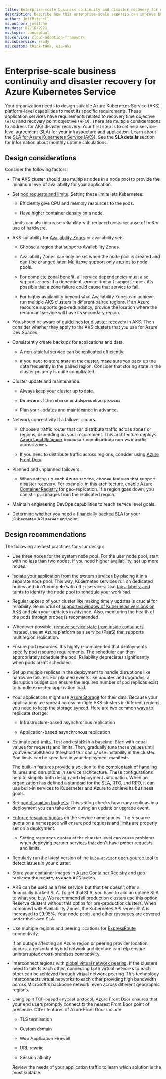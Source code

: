 ```yaml
---
title: Enterprise-scale business continuity and disaster recovery for Azure Kubernetes Service
description: Describe how this enterprise-scale scenario can improve business continuity and disaster recovery of Azure Kubernetes Service.
author: JeffMitchell
ms.author: jemitche
ms.date: 02/18/2021
ms.topic: conceptual
ms.service: cloud-adoption-framework
ms.subservice: ready
ms.custom: think-tank, e2e-aks
---
```


# Enterprise-scale business continuity and disaster recovery for Azure Kubernetes Service

Your organization needs to design suitable Azure Kubernetes Service (AKS) platform-level capabilities to meet its specific requirements. These application services have requirements related to recovery time objective (RTO) and recovery point objective (RPO). There are multiple considerations to address for AKS disaster recovery. Your first step is to define a service-level agreement (SLA) for your infrastructure and application. Learn about the [SLA for Azure Kubernetes Service (AKS)](https://azure.microsoft.com/support/legal/sla/kubernetes-service/v1_1/). See the **SLA details** section for information about monthly uptime calculations.

## Design considerations

Consider the following factors:

- The AKS cluster should use multiple nodes in a node pool to provide the minimum level of availability for your application.

- Set [pod requests and limits](/azure/aks/developer-best-practices-resource-management#define-pod-resource-requests-and-limits). Setting these limits lets Kubernetes:

  - Efficiently give CPU and memory resources to the pods.

  - Have higher container density on a node.

  Limits can also increase reliability with reduced costs because of better use of hardware.

- AKS suitability for [Availability Zones](/azure/aks/availability-zones) or availability sets.

  - Choose a region that supports Availability Zones.

  - Availability Zones can only be set when the node pool is created and can't be changed later. Multizone support only applies to node pools.

  - For complete zonal benefit, all service dependencies must also support zones. If a dependent service doesn't support zones, it's possible that a zone failure could cause that service to fail.

  - For higher availability beyond what Availability Zones can achieve, run multiple AKS clusters in different paired regions. If an Azure resource supports geo-redundancy, provide the location where the redundant service will have its secondary region.

- You should be aware of [guidelines for disaster recovery](/azure/aks/operator-best-practices-multi-region) in AKS. Then consider whether they apply to the AKS clusters that you use for Azure Dev Spaces.

- Consistently create backups for applications and data.

  - A non-stateful service can be replicated efficiently.

  - If you need to store state in the cluster, make sure you back up the data frequently in the paired region. Consider that storing state in the cluster properly is quite complicated.

- Cluster update and maintenance.

  - Always keep your cluster up to date.

  - Be aware of the release and deprecation process.

  - Plan your updates and maintenance in advance.

- Network connectivity if a failover occurs.

  - Choose a traffic router that can distribute traffic across zones or regions, depending on your requirement. This architecture deploys [Azure Load Balancer](/azure/load-balancer/load-balancer-overview) because it can distribute non-web traffic across zones.

  - If you need to distribute traffic across regions, consider using [Azure Front Door](/azure/frontdoor/front-door-overview).

- Planned and unplanned failovers.

  - When setting up each Azure service, choose features that support disaster recovery. For example, in this architecture, enable [Azure Container Registry](/azure/container-registry/container-registry-intro) for geo-replication. If a region goes down, you can still pull images from the replicated region.

- Maintain engineering DevOps capabilities to reach service level goals.

- Determine whether you need a [financially backed SLA](/azure/aks/uptime-sla) for your Kubernetes API server endpoint.

## Design recommendations

The following are best practices for your design:

- Use three nodes for the system node pool. For the user node pool, start with no less than two nodes. If you need higher availability, set up more nodes.

- Isolate your application from the system services by placing it in a separate node pool. This way, Kubernetes services run on dedicated nodes and don't compete with other services. Use [tags, labels, and taints](/azure/aks/use-multiple-node-pools#specify-a-taint-label-or-tag-for-a-node-pool) to identify the node pool to schedule your workload.

- Regular upkeep of your cluster like making timely updates is crucial for reliability. Be mindful of [supported window of Kubernetes versions on AKS](/azure/aks/supported-kubernetes-versions) and plan your updates in advance. Also, monitoring the health of the pods through probes is recommended.

- Whenever possible, [remove service state from inside containers](/azure/aks/operator-best-practices-multi-region#remove-service-state-from-inside-containers). Instead, use an Azure platform as a service (PaaS) that supports multiregion replication.

- Ensure pod resources. It's highly recommended that deployments specify pod resource requirements. The scheduler can then appropriately schedule the pod. Reliability depreciates significantly when pods aren't scheduled.

- Set up multiple replicas in the deployment to handle disruptions like hardware failures. For planned events like updates and upgrades, a disruption budget can ensure the required number of pod replicas exist to handle expected application load.

- Your applications might use [Azure Storage](/azure/aks/operator-best-practices-multi-region#create-a-storage-migration-plan) for their data. Because your applications are spread across multiple AKS clusters in different regions, you need to keep the storage synced. Here are two common ways to replicate storage:

  - Infrastructure-based asynchronous replication

  - Application-based asynchronous replication

- Estimate [pod limits](/azure/aks/quotas-skus-regions#service-quotas-and-limits). Test and establish a baseline. Start with equal values for requests and limits. Then, gradually tune those values until you've established a threshold that can cause instability in the cluster. Pod limits can be specified in your deployment manifests.

  The built-in features provide a solution to the complex task of handling failures and disruptions in service architecture. These configurations help to simplify both design and deployment automation. When an organization has defined a standard for the SLA, RTO, and RPO, it can use built-in services to Kubernetes and Azure to achieve its business goals.

- Set [pod disruption budgets](/azure/aks/operator-best-practices-scheduler#plan-for-availability-using-pod-disruption-budgets). This setting checks how many replicas in a deployment you can take down during an update or upgrade event.

- [Enforce resource quotas](/azure/aks/operator-best-practices-scheduler#enforce-resource-quotas) on the service namespaces. The resource quota on a namespace will ensure pod requests and limits are properly set on a deployment.

  - Setting resources quotas at the cluester level can cause problems when deploying partner services that don't have proper requests and limits.

- Regularly run the latest version of the [`kube-advisor` open-source tool](/azure/aks/operator-best-practices-scheduler#regularly-check-for-cluster-issues-with-kube-advisor) to detect issues in your cluster.

- Store your container images in [Azure Container Registry](/azure/aks/operator-best-practices-multi-region#enable-geo-replication-for-container-images) and geo-replicate the registry to each AKS region.

- AKS can be used as a free service, but that tier doesn't offer a financially backed SLA. To get that SLA, you have to add an uptime SLA to what you buy. We recommend all production clusters use this option. Reserve clusters without this option for pre-production clusters. When combined with Availability Zones, the Kubernetes API server SLA is increased to 99.95%. Your node pools, and other resources are covered under their own SLA.

- Use multiple regions and peering locations for [ExpressRoute](/azure/expressroute/expressroute-introduction) connectivity.

  If an outage affecting an Azure region or peering provider location occurs, a redundant hybrid network architecture can help ensure uninterrupted cross-premises connectivity.

- Interconnect regions with [global virtual network peering](/azure/aks/operator-best-practices-multi-region#interconnect-regions-with-global-virtual-network-peering). If the clusters need to talk to each other, connecting both virtual networks to each other can be achieved through virtual network peering. This technology interconnects virtual networks to each other providing high bandwidth across Microsoft's backbone network, even across different geographic regions.

- Using [split TCP-based anycast protocol](/azure/aks/operator-best-practices-multi-region#application-routing-with-azure-front-door-service), Azure Front Door ensures that your end users promptly connect to the nearest Front Door point of presence. Other features of Azure Front Door include:

  - TLS termination

  - Custom domain

  - Web Application Firewall

  - URL rewrite

  - Session affinity

  Review the needs of your application traffic to learn which solution is the most suitable.